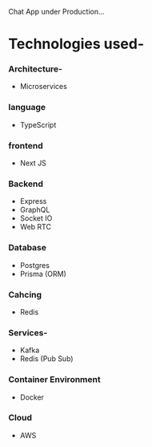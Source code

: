 Chat App under Production...

# Technologies used-
### Architecture-
- Microservices
### language
- TypeScript
### frontend
- Next JS
### Backend
- Express
- GraphQL
- Socket IO
- Web RTC
### Database
- Postgres
- Prisma (ORM)
### Cahcing
- Redis
### Services- 
- Kafka
- Redis (Pub Sub)
### Container Environment
- Docker
### Cloud
- AWS
